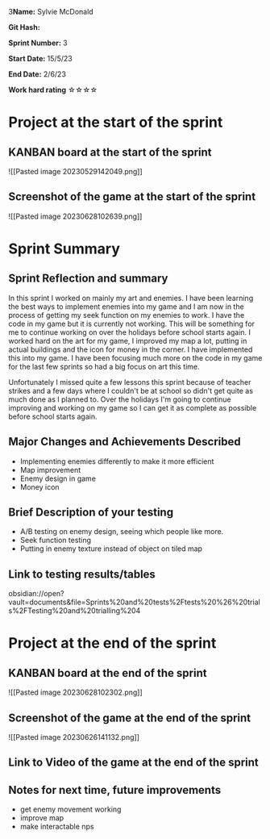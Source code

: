 3**Name:** Sylvie McDonald

**Git Hash:** 

**Sprint Number:** 3

**Start Date:** 15/5/23

**End Date:** 2/6/23

**Work hard rating**
☆☆☆☆
# Project at the start of the sprint
## **KANBAN board at the start of the sprint**
![[Pasted image 20230529142049.png]]
## **Screenshot of the game at the start of the sprint**
![[Pasted image 20230628102639.png]]
# Sprint Summary
## **Sprint Reflection and summary**


In this sprint I worked on mainly my art and enemies.  I have been learning the best ways to implement enemies into my game and I am now in the process of getting my seek function on my enemies to work. I have the code in my game but it is currently not working. This will be something for me to continue working on over the holidays before school starts again. I worked hard on the art for my game, I improved my map a lot, putting in actual buildings and the icon for money in the corner. I have implemented this into my game. I have been focusing much more on the code in my game for the last few sprints so had a big focus on art this time.

Unfortunately I missed quite a few lessons this sprint because of teacher strikes and a few days where I couldn't be at school so didn't get quite as much done as I planned to. Over the holidays I'm going to continue improving and working on my game so I can get it as complete as possible before school starts again.



## **Major Changes and Achievements Described**
- Implementing enemies differently to make it more efficient
- Map improvement
- Enemy design in game
- Money icon

## **Brief Description of your testing**
- A/B testing on enemy design, seeing which people like more.
- Seek function testing
- Putting in enemy texture instead of object on tiled map


## **Link to testing results/tables**
obsidian://open?vault=documents&file=Sprints%20and%20tests%2Ftests%20%26%20trials%2FTesting%20and%20trialling%204 

# Project at the end of the sprint
## **KANBAN board at the end of the sprint**
![[Pasted image 20230628102302.png]]
## **Screenshot of the game at the end of the sprint**
![[Pasted image 20230626141132.png]]

## Link to **Video of the game at the end of the sprint**


## **Notes for next time, future improvements**
- get enemy movement working
- improve map
- make interactable nps